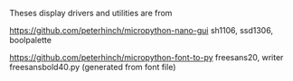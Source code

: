 Theses display drivers and utilities are from

https://github.com/peterhinch/micropython-nano-gui
    sh1106, ssd1306, boolpalette

https://github.com/peterhinch/micropython-font-to-py
    freesans20, writer
    freesansbold40.py (generated from font file)
